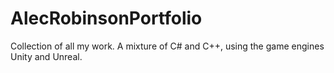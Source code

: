# AlecRobinsonPortfolio
Collection of all my work. A mixture of C# and C++, using the game engines Unity and Unreal.
